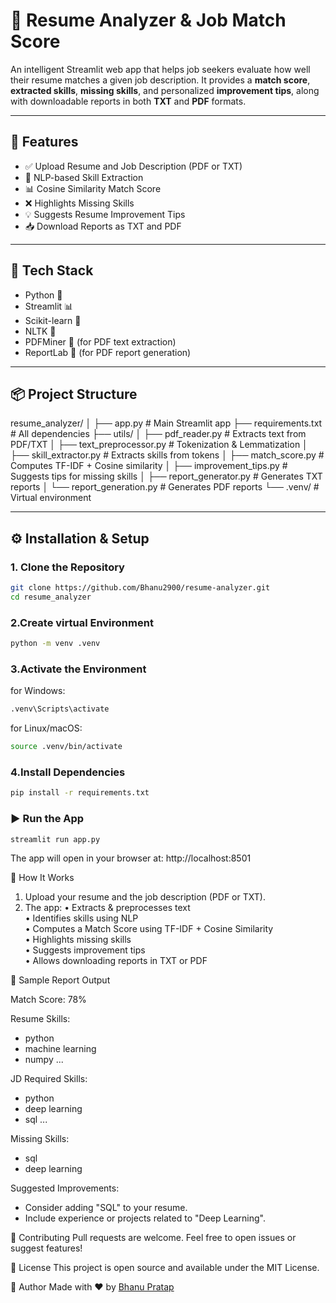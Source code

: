 # 📄 Resume Analyzer & Job Match Score

An intelligent Streamlit web app that helps job seekers evaluate how well their resume matches a given job description. It provides a **match score**, **extracted skills**, **missing skills**, and personalized **improvement tips**, along with downloadable reports in both **TXT** and **PDF** formats.

---

## 🚀 Features

- ✅ Upload Resume and Job Description (PDF or TXT)
- 🧠 NLP-based Skill Extraction
- 📊 Cosine Similarity Match Score
- ❌ Highlights Missing Skills
- 💡 Suggests Resume Improvement Tips
- 📥 Download Reports as TXT and PDF

---

## 🧰 Tech Stack

- Python 🐍
- Streamlit 📊
- Scikit-learn 🤖
- NLTK 🧠
- PDFMiner 📝 (for PDF text extraction)
- ReportLab 📄 (for PDF report generation)

---

## 📦 Project Structure

resume_analyzer/
│
├── app.py # Main Streamlit app
├── requirements.txt # All dependencies
├── utils/
│ ├── pdf_reader.py # Extracts text from PDF/TXT
│ ├── text_preprocessor.py # Tokenization & Lemmatization
│ ├── skill_extractor.py # Extracts skills from tokens
│ ├── match_score.py # Computes TF-IDF + Cosine similarity
│ ├── improvement_tips.py # Suggests tips for missing skills
│ ├── report_generator.py # Generates TXT reports
│ └── report_generation.py # Generates PDF reports
└── .venv/ # Virtual environment 


---

## ⚙️ Installation & Setup

### 1. Clone the Repository

```bash
git clone https://github.com/Bhanu2900/resume-analyzer.git
cd resume_analyzer
```
### 2.Create virtual Environment
```bash
python -m venv .venv
```

### 3.Activate the Environment
for Windows:
```bash
.venv\Scripts\activate
```

for Linux/macOS:
```bash
source .venv/bin/activate
```

### 4.Install Dependencies
```bash
pip install -r requirements.txt
```

### ▶️ Run the App
```bash
streamlit run app.py
```
The app will open in your browser at:
http://localhost:8501


📝 How It Works
1. Upload your resume and the job description (PDF or TXT).
2. The app:
   • Extracts & preprocesses text  
   • Identifies skills using NLP  
   • Computes a Match Score using TF-IDF + Cosine Similarity  
   • Highlights missing skills  
   • Suggests improvement tips  
   • Allows downloading reports in TXT or PDF

  
   
📄 Sample Report Output

Match Score: 78%

Resume Skills:
- python
- machine learning
- numpy
...

JD Required Skills:
- python
- deep learning
- sql
...

Missing Skills:
- sql
- deep learning

Suggested Improvements:
- Consider adding "SQL" to your resume.
- Include experience or projects related to "Deep Learning".


🤝 Contributing
Pull requests are welcome. Feel free to open issues or suggest features!


📜 License
This project is open source and available under the MIT License.


🔗 Author
Made with ❤️ by [Bhanu Pratap](https://github.com/Bhanu2900)
